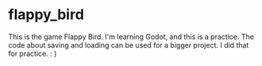 # flappy_bird
This is the game Flappy Bird. I'm  learning Godot, and this is a practice.
The code about saving and loading can be used for a bigger project. I did that for practice. : )
